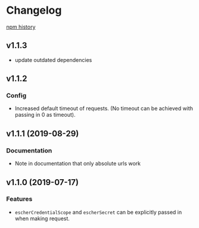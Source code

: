 # Changelog

[npm history](https://www.npmjs.com/package/escher-request?activeTab=versions)

## v1.1.3
- update outdated dependencies

## v1.1.2

### Config
- Increased default timeout of requests. (No timeout can be achieved with passing in 0 as timeout).

## v1.1.1 (2019-08-29)

### Documentation
- Note in documentation that only absolute urls work

## v1.1.0 (2019-07-17)

### Features
- `escherCredentialScope` and `escherSecret` can be explicitly passed in when making request.
